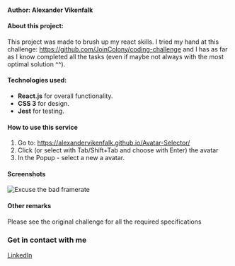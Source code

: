 
#### Author: Alexander Vikenfalk

#### About this project: 
This project was made to brush up my react skills. I tried my hand at this challenge: https://github.com/JoinColony/coding-challenge and I has as far as I know completed all the tasks (even if maybe not always with the most optimal solution ^^).

#### Technologies used: 
* **React.js** for overall functionality. 
* **CSS 3** for design.
* **Jest** for testing.

#### How to use this service ####
1. Go to: https://alexandervikenfalk.github.io/Avatar-Selector/
2. Click (or select with Tab/Shift+Tab and choose with Enter) the avatar
3. In the Popup - select a new a avatar.

#### Screenshots ####
![Excuse the bad framerate](https://media.giphy.com/media/xUOwGje8olJD5qpjKo/giphy.gif)

#### Other remarks ####
Please see the original challenge for all the required specifications

### Get in contact with me ###
[LinkedIn](https://de.linkedin.com/in/alexander-vikenfalk-6b993b42)

